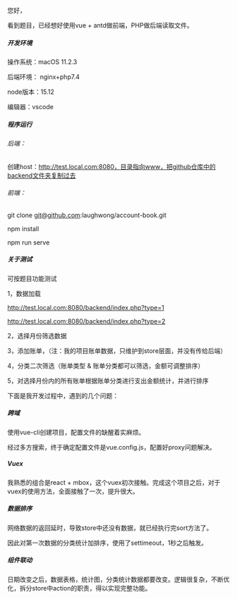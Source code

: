 您好，

看到题目，已经想好使用vue + antd做前端，PHP做后端读取文件。

##### 开发环境

操作系统：macOS 11.2.3

后端环境： nginx+php7.4

node版本：15.12

编辑器：vscode

##### 程序运行

###### 后端：

创建host：http://test.local.com:8080，目录指向www，把github仓库中的backend文件夹复制过去

###### 前端：

git clone git@github.com:laughwong/account-book.git

npm install

npm run serve

##### 关于测试

可按题目功能测试

1，数据加载

http://test.local.com:8080/backend/index.php?type=1

http://test.local.com:8080/backend/index.php?type=2

2，选择月份筛选数据

3，添加账单，（注：我的项目账单数据，只维护到store层面，并没有传给后端）

4，分类二次筛选（账单类型 & 账单分类都可以筛选，金额可调整排序）

5，对选择月份内的所有账单根据账单分类进行支出金额统计，并进行排序



下面是我开发过程中，遇到的几个问题：



##### 跨域

使用vue-cli创建项目，配置文件的缺醒着实麻烦。

经过多方搜索，终于确定配置文件是vue.config.js，配置好proxy问题解决。



##### Vuex

我熟悉的组合是react + mbox，这个vuex初次接触。完成这个项目之后，对于vuex的使用方法，全面接触了一次，提升很大。



##### 数据排序

网络数据的返回延时，导致store中还没有数据，就已经执行完sort方法了。

因此对第一次数据的分类统计加排序，使用了settimeout，1秒之后触发。



##### 组件联动

日期改变之后，数据表格，统计图，分类统计数据都要改变。逻辑很复杂，不断优化，拆分store中action的职责，得以实现完整功能。

